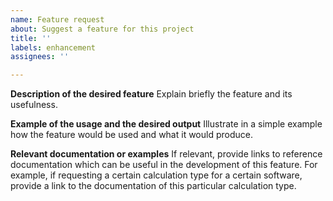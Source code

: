 ```yaml
---
name: Feature request
about: Suggest a feature for this project
title: ''
labels: enhancement
assignees: ''

---
```


**Description of the desired feature**
Explain briefly the feature and its usefulness.

**Example of the usage and the desired output**
Illustrate in a simple example how the feature would be used and what it would produce.

**Relevant documentation or examples**
If relevant, provide links to reference documentation which can be useful in the development of this feature. For example, if requesting a certain calculation type for a certain software, provide a link to the documentation of this particular calculation type.
